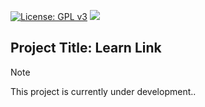 [![License: GPL v3](https://img.shields.io/badge/License-GPLv3-blue.svg)](https://www.gnu.org/licenses/gpl-3.0)
<img src="https://img.shields.io/github/issues/Fatjon-Gash1/learn-link.svg"/>

## Project Title: Learn Link

> [!NOTE]
> This project is currently under development..